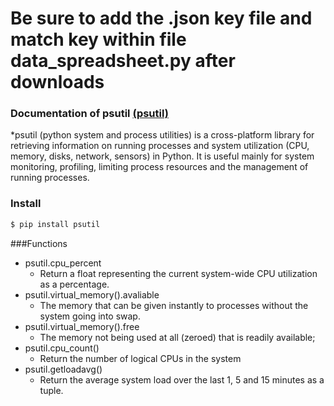 # Be sure to add the .json key file and match key within file data_spreadsheet.py after downloads

### Documentation of psutil [(psutil)](https://psutil.readthedocs.io/en/latest/)

*psutil (python system and process utilities) is a cross-platform library for retrieving information on running processes and system utilization (CPU, memory, disks, network, sensors) in Python. It is useful mainly for system monitoring, profiling, limiting process resources and the management of running processes. 

### Install
```sh
$ pip install psutil
```

###Functions

* psutil.cpu_percent
    * Return a float representing the current system-wide CPU utilization as a percentage.
* psutil.virtual_memory().avaliable
    * The memory that can be given instantly to processes without the system going into swap.
* psutil.virtual_memory().free
    * The memory not being used at all (zeroed) that is readily available;
* psutil.cpu_count()
    *  Return the number of logical CPUs in the system
* psutil.getloadavg()
    *  Return the average system load over the last 1, 5 and 15 minutes as a tuple.
